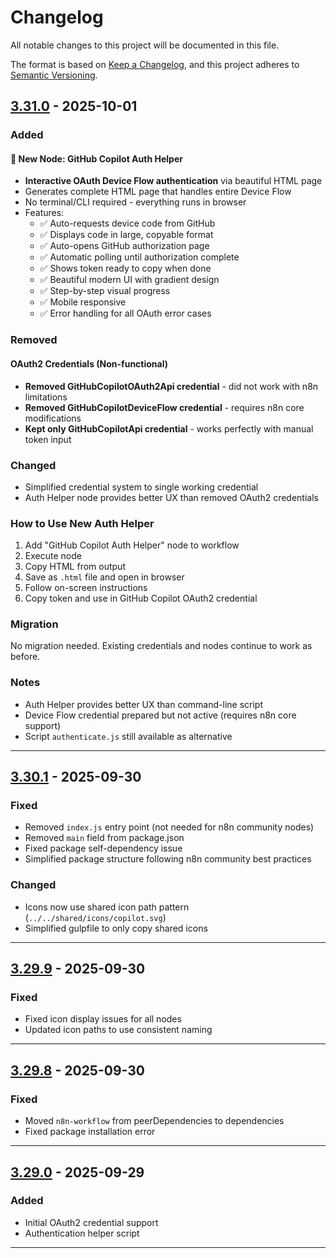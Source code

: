 # Changelog

All notable changes to this project will be documented in this file.

The format is based on [Keep a Changelog](https://keepachangelog.com/en/1.0.0/),
and this project adheres to [Semantic Versioning](https://semver.org/spec/v2.0.0.html).

## [3.31.0] - 2025-10-01

### Added

#### 🎉 New Node: GitHub Copilot Auth Helper

- **Interactive OAuth Device Flow authentication** via beautiful HTML page
- Generates complete HTML page that handles entire Device Flow
- No terminal/CLI required - everything runs in browser
- Features:
  - ✅ Auto-requests device code from GitHub
  - ✅ Displays code in large, copyable format
  - ✅ Auto-opens GitHub authorization page
  - ✅ Automatic polling until authorization complete
  - ✅ Shows token ready to copy when done
  - ✅ Beautiful modern UI with gradient design
  - ✅ Step-by-step visual progress
  - ✅ Mobile responsive
  - ✅ Error handling for all OAuth error cases

### Removed

#### OAuth2 Credentials (Non-functional)

- **Removed GitHubCopilotOAuth2Api credential** - did not work with n8n limitations
- **Removed GitHubCopilotDeviceFlow credential** - requires n8n core modifications
- **Kept only GitHubCopilotApi credential** - works perfectly with manual token input

### Changed

- Simplified credential system to single working credential
- Auth Helper node provides better UX than removed OAuth2 credentials

### How to Use New Auth Helper

1. Add "GitHub Copilot Auth Helper" node to workflow
2. Execute node
3. Copy HTML from output
4. Save as `.html` file and open in browser
5. Follow on-screen instructions
6. Copy token and use in GitHub Copilot OAuth2 credential

### Migration
No migration needed. Existing credentials and nodes continue to work as before.

### Notes
- Auth Helper provides better UX than command-line script
- Device Flow credential prepared but not active (requires n8n core support)
- Script `authenticate.js` still available as alternative

---

## [3.30.1] - 2025-09-30

### Fixed
- Removed `index.js` entry point (not needed for n8n community nodes)
- Removed `main` field from package.json
- Fixed package self-dependency issue
- Simplified package structure following n8n community best practices

### Changed
- Icons now use shared icon path pattern (`../../shared/icons/copilot.svg`)
- Simplified gulpfile to only copy shared icons

---

## [3.29.9] - 2025-09-30

### Fixed
- Fixed icon display issues for all nodes
- Updated icon paths to use consistent naming

---

## [3.29.8] - 2025-09-30

### Fixed
- Moved `n8n-workflow` from peerDependencies to dependencies
- Fixed package installation error

---

## [3.29.0] - 2025-09-29

### Added
- Initial OAuth2 credential support
- Authentication helper script

---

[3.31.0]: https://github.com/sufficit/n8n-nodes-github-copilot/compare/v3.30.1...v3.31.0
[3.30.1]: https://github.com/sufficit/n8n-nodes-github-copilot/compare/v3.29.9...v3.30.1
[3.29.9]: https://github.com/sufficit/n8n-nodes-github-copilot/compare/v3.29.8...v3.29.9
[3.29.8]: https://github.com/sufficit/n8n-nodes-github-copilot/compare/v3.29.0...v3.29.8
[3.29.0]: https://github.com/sufficit/n8n-nodes-github-copilot/releases/tag/v3.29.0
